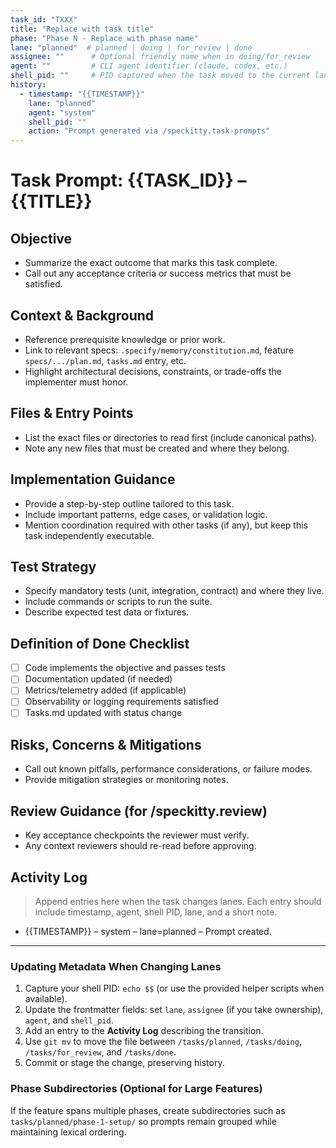 ```yaml
---
task_id: "TXXX"
title: "Replace with task title"
phase: "Phase N - Replace with phase name"
lane: "planned"  # planned | doing | for_review | done
assignee: ""      # Optional friendly name when in doing/for_review
agent: ""         # CLI agent identifier (claude, codex, etc.)
shell_pid: ""     # PID captured when the task moved to the current lane
history:
  - timestamp: "{{TIMESTAMP}}"
    lane: "planned"
    agent: "system"
    shell_pid: ""
    action: "Prompt generated via /speckitty.task-prompts"
---
```


# Task Prompt: {{TASK_ID}} – {{TITLE}}

## Objective

- Summarize the exact outcome that marks this task complete.
- Call out any acceptance criteria or success metrics that must be satisfied.

## Context & Background

- Reference prerequisite knowledge or prior work.
- Link to relevant specs: `.specify/memory/constitution.md`, feature `specs/.../plan.md`, `tasks.md` entry, etc.
- Highlight architectural decisions, constraints, or trade-offs the implementer must honor.

## Files & Entry Points

- List the exact files or directories to read first (include canonical paths).
- Note any new files that must be created and where they belong.

## Implementation Guidance

- Provide a step-by-step outline tailored to this task.
- Include important patterns, edge cases, or validation logic.
- Mention coordination required with other tasks (if any), but keep this task independently executable.

## Test Strategy

- Specify mandatory tests (unit, integration, contract) and where they live.
- Include commands or scripts to run the suite.
- Describe expected test data or fixtures.

## Definition of Done Checklist

- [ ] Code implements the objective and passes tests
- [ ] Documentation updated (if needed)
- [ ] Metrics/telemetry added (if applicable)
- [ ] Observability or logging requirements satisfied
- [ ] Tasks.md updated with status change

## Risks, Concerns & Mitigations

- Call out known pitfalls, performance considerations, or failure modes.
- Provide mitigation strategies or monitoring notes.

## Review Guidance (for /speckitty.review)

- Key acceptance checkpoints the reviewer must verify.
- Any context reviewers should re-read before approving.

## Activity Log

> Append entries here when the task changes lanes. Each entry should include timestamp, agent, shell PID, lane, and a short note.

- {{TIMESTAMP}} – system – lane=planned – Prompt created.

---

### Updating Metadata When Changing Lanes

1. Capture your shell PID: `echo $$` (or use the provided helper scripts when available).
2. Update the frontmatter fields: set `lane`, `assignee` (if you take ownership), `agent`, and `shell_pid`.
3. Add an entry to the **Activity Log** describing the transition.
4. Use `git mv` to move the file between `/tasks/planned`, `/tasks/doing`, `/tasks/for_review`, and `/tasks/done`.
5. Commit or stage the change, preserving history.

### Phase Subdirectories (Optional for Large Features)

If the feature spans multiple phases, create subdirectories such as `tasks/planned/phase-1-setup/` so prompts remain grouped while maintaining lexical ordering.


